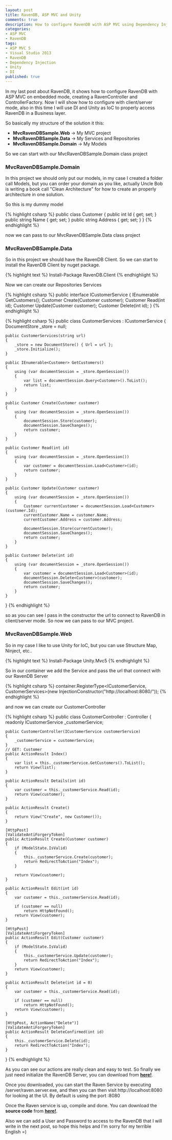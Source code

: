 ```yaml
---
layout: post
title: RavenDB, ASP MVC and Unity
comments: true
description: How to configure RavenDB with ASP MVC using Dependency Injection
categories:
- ASP MVC
- RavenDB
tags:
- ASP MVC 5
- Visual Studio 2013
- RavenDB
- Dependency Injection
- Unity
- DI
published: true
---
```


In my last post about RavenDB, it shows how to configure RavenDB with ASP MVC on embedded mode, creating a RavenController and ControllerFactory.
Now I will show how to configure with client/server mode, also in this time I will use DI and Unity as IoC to properly access RavenDB in a Business layer.

So basically my structure of the solution it this:

* **MvcRavenDBSample.Web** -> My MVC project
* **MvcRavenDBSample.Data** -> My Services and Repositories
* **MvcRavenDBSample.Domain** -> My Models

So we can start with our MvcRavenDBSample.Domain class project

### MvcRavenDBSample.Domain

In this project we should only put our models, in my case I created a folder call Models, 
but you can order your domain as you like, actually Uncle Bob is writing a book call "Clean Architecture" 
for how to create an properly architecture in one solution.

So this is my dummy model

{% highlight csharp %}
public class Customer
{
	public int Id { get; set; }
	public string Name { get; set; }
	public string Address { get; set; }
}
{% endhighlight %}

now we can pass to our MvcRavenDBSample.Data class project

### MvcRavenDBSample.Data

So in this project we should have the RavenDB Client. So we can start to install the RavenDB Client by nuget package. 

{% highlight text %}
Install-Package RavenDB.Client
{% endhighlight %}

Now we can create our Repositories Services

{% highlight csharp %}
 public interface ICustomerService
{
	IEnumerable<Customer> GetCustomers();
	Customer Create(Customer customer);
	Customer Read(int id);
	Customer Update(Customer customer);
	Customer Delete(int id);
}
{% endhighlight %}

{% highlight csharp %}
 public class CustomerServices : ICustomerService
{
	DocumentStore _store = null;

	public CustomerServices(string url)
	{
		_store = new DocumentStore() { Url = url };
		_store.Initialize();
	}
	
	public IEnumerable<Customer> GetCustomers()
	{
		using (var documentSession = _store.OpenSession())
		{
			var list = documentSession.Query<Customer>().ToList();
			return list;
		}
	}

	public Customer Create(Customer customer)
	{
		using (var documentSession = _store.OpenSession())
		{
			documentSession.Store(customer);
			documentSession.SaveChanges();
			return customer;
		}
	}

	public Customer Read(int id)
	{
		using (var documentSession = _store.OpenSession())
		{
			var customer = documentSession.Load<Customer>(id);
			return customer;
		}
	}

	public Customer Update(Customer customer)
	{
		using (var documentSession = _store.OpenSession())
		{
			Customer currentCustomer = documentSession.Load<Customer>(customer.Id);
			currentCustomer.Name = customer.Name;
			currentCustomer.Address = customer.Address;

			documentSession.Store(currentCustomer);
			documentSession.SaveChanges();
			return customer;
		}
	}

	public Customer Delete(int id)
	{
		using (var documentSession = _store.OpenSession())
		{
			var customer = documentSession.Load<Customer>(id);
			documentSession.Delete<Customer>(customer);
			documentSession.SaveChanges();
			return customer;
		}
	}
}
{% endhighlight %}

so as you can see I pass in the constructor the url to connect to RavenDB in client/server mode. So now
we can pass to our MVC project.

### MvcRavenDBSample.Web

So in my case I like to use Unity for IoC, but you can use Structure Map, Ninject, etc..

{% highlight text %}
Install-Package Unity.Mvc5
{% endhighlight %}

So in our container we add the Service and pass the url that connect with our RavenDB Server

{% highlight csharp %}
container.RegisterType<ICustomerService, CustomerServices>(new InjectionConstructor("http://localhost:8080/"));
{% endhighlight %}

and now we can create our CustomerController

{% highlight csharp %}
public class CustomerController : Controller
{
	readonly ICustomerService _customerService;

	public CustomerController(ICustomerService customerService)
	{
		_customerService = customerService;
	}
	// GET: Customer
	public ActionResult Index()
	{
		var list = this._customerService.GetCustomers().ToList();
		return View(list);
	}

	public ActionResult Details(int id)
	{
		var customer = this._customerService.Read(id);
		return View(customer);
	}

	public ActionResult Create()
	{
		return View("Create", new Customer());
	}

	[HttpPost]
	[ValidateAntiForgeryToken]
	public ActionResult Create(Customer customer)
	{
		if (ModelState.IsValid)
		{
			this._customerService.Create(customer);
			return RedirectToAction("Index");
		}

		return View(customer);
	}

	public ActionResult Edit(int id)
	{
		var customer = this._customerService.Read(id);

		if (customer == null)
			return HttpNotFound();
		return View(customer);
	}

	[HttpPost]
	[ValidateAntiForgeryToken]
	public ActionResult Edit(Customer customer)
	{
		if (ModelState.IsValid)
		{
			this._customerService.Update(customer);
			return RedirectToAction("Index");
		}
		return View(customer);
	}

	public ActionResult Delete(int id = 0)
	{
		var customer = this._customerService.Read(id);

		if (customer == null)
			return HttpNotFound();
		return View(customer);
	}

	[HttpPost, ActionName("Delete")]
	[ValidateAntiForgeryToken]
	public ActionResult DeleteConfirmed(int id)
	{
		this._customerService.Delete(id);
		return RedirectToAction("Index");
	}
}
{% endhighlight %}

As you can see our actions are really clean and easy to test. So finally we just need initialize the RavenDB Server, you can download from **[here!](http://ravendb.net/download)**.

Once you downloaded, you can start the Raven Service by executing /server/raven.server.exe, and then you can then visit
http://localhost:8080 for looking at the UI. By default is using the port :8080

Once the Raven service is up, compile and done. You can download the **source code** from **[here!](https://github.com/lvasquez/RavenDBAspMvc)**.

Also we can add a User and Password to access to the RavenDB that I will write in the next post, 
so hope this helps and I'm sorry for my terrible English =)




